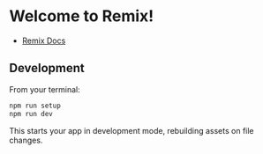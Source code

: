 # Welcome to Remix!

- [Remix Docs](https://remix.run/docs)

## Development

From your terminal:

```sh
npm run setup
npm run dev
```

This starts your app in development mode, rebuilding assets on file changes.